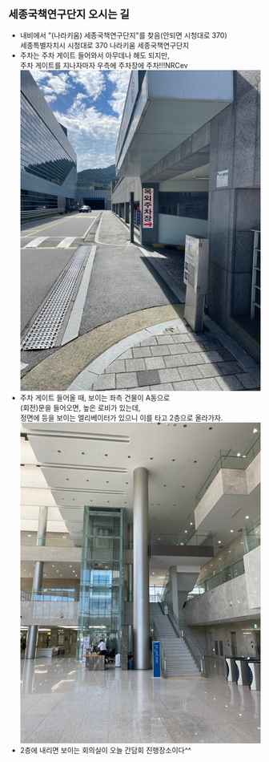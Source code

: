 ## 세종국책연구단지 오시는 길
- 내비에서 "(나라키움) 세종국책연구단지"를 찾음(안되면 시청대로 370)<br />
세종특별자치시 시청대로 370 나라키움 세종국책연구단지
- 주차는 주차 게이트 들어와서 아무데나 해도 되지만,<br />
주차 게이트를 지나자마자 우측에 주차장에 주차!!!NRCev
![외부주차장](NRCpk.jpg)
- 주차 게이트 들어올 때, 보이는 좌측 건물이 A동으로<br />
(회전)문을 들어오면, 높은 로비가 있는데,<br />
정면에 등을 보이는 엘리베이터가 있으니 이를 타고 2층으로 올라가자.<br />
![엘리베이터](NRCev.jpg)
- 2층에 내리면 보이는 회의실이 오늘 간담회 진행장소이다^^
